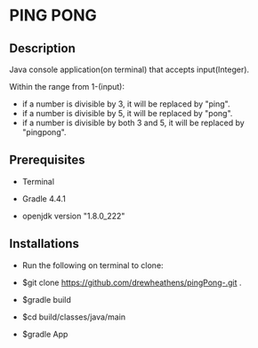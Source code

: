 # PING PONG

## Description

Java console application(on terminal) that accepts input(Integer).

Within the range from 1-(input):
- if a number is divisible by 3, it will be replaced by "ping".
- if a number is divisible by 5, it will be replaced by "pong".
- if a  number is divisible by both 3 and 5, it will be replaced by "pingpong".  

## Prerequisites

- Terminal

- Gradle 4.4.1

- openjdk version "1.8.0_222"

## Installations

- Run the following on terminal to clone:

- $git clone https://github.com/drewheathens/pingPong-.git .

- $gradle build

- $cd build/classes/java/main

- $gradle App 





